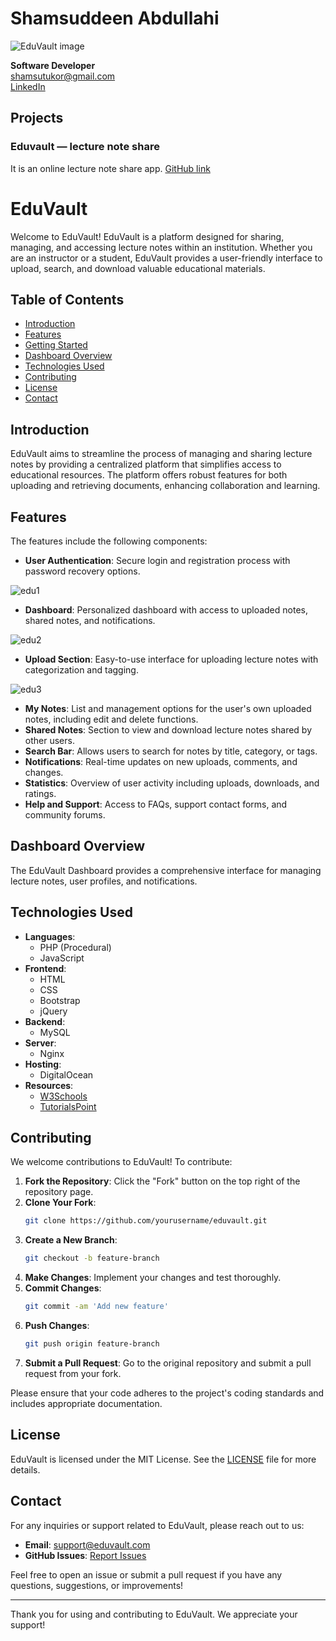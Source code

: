 # Shamsuddeen Abdullahi

![EduVault image](https://github.com/user-attachments/assets/a9de5f7c-b59b-4a1e-9dff-d939d70a83f1)

**Software Developer**  
[shamsutukor@gmail.com](mailto:shamsutukor@gmail.com)  
[LinkedIn](https://www.linkedin.com/in/shamsuddeen-abdullahi-404377373/)

## Projects

### Eduvault — lecture note share
It is an online lecture note share app. [GitHub link](#)

# EduVault

Welcome to EduVault! EduVault is a platform designed for sharing, managing, and accessing lecture notes within an institution. Whether you are an instructor or a student, EduVault provides a user-friendly interface to upload, search, and download valuable educational materials.

## Table of Contents

- [Introduction](#introduction)
- [Features](#features)
- [Getting Started](#getting-started)
- [Dashboard Overview](#dashboard-overview)
- [Technologies Used](#technologies-used)
- [Contributing](#contributing)
- [License](#license)
- [Contact](#contact)

## Introduction

EduVault aims to streamline the process of managing and sharing lecture notes by providing a centralized platform that simplifies access to educational resources. The platform offers robust features for both uploading and retrieving documents, enhancing collaboration and learning.
   
## Features

The features include the following components:

- **User Authentication**: Secure login and registration process with password recovery options.

![edu1](https://github.com/user-attachments/assets/8c0a9b7e-8026-4413-beb0-fddbfab17b88)

 
- **Dashboard**: Personalized dashboard with access to uploaded notes, shared notes, and notifications.

![edu2](https://github.com/user-attachments/assets/d0d3af8c-8c28-4fff-b49a-658b44c6228b)


- **Upload Section**: Easy-to-use interface for uploading lecture notes with categorization and tagging.

![edu3](https://github.com/user-attachments/assets/cecda66d-ebbe-4aa1-bdf4-713b4b6eb284)

- **My Notes**: List and management options for the user's own uploaded notes, including edit and delete functions.
- **Shared Notes**: Section to view and download lecture notes shared by other users.
- **Search Bar**: Allows users to search for notes by title, category, or tags.
- **Notifications**: Real-time updates on new uploads, comments, and changes.
- **Statistics**: Overview of user activity including uploads, downloads, and ratings.
- **Help and Support**: Access to FAQs, support contact forms, and community forums.

## Dashboard Overview
The EduVault Dashboard provides a comprehensive interface for managing lecture notes, user profiles, and notifications.

## Technologies Used

- **Languages**: 
  - PHP (Procedural)
  - JavaScript
- **Frontend**: 
  - HTML
  - CSS
  - Bootstrap
  - jQuery
- **Backend**: 
  - MySQL
- **Server**: 
  - Nginx
- **Hosting**: 
  - DigitalOcean
- **Resources**: 
  - [W3Schools](https://www.w3schools.com)
  - [TutorialsPoint](https://www.tutorialspoint.com)

## Contributing

We welcome contributions to EduVault! To contribute:

1. **Fork the Repository**: Click the "Fork" button on the top right of the repository page.
2. **Clone Your Fork**: 
    ```bash
    git clone https://github.com/yourusername/eduvault.git
    ```
3. **Create a New Branch**: 
    ```bash
    git checkout -b feature-branch
    ```
4. **Make Changes**: Implement your changes and test thoroughly.
5. **Commit Changes**: 
    ```bash
    git commit -am 'Add new feature'
    ```
6. **Push Changes**: 
    ```bash
    git push origin feature-branch
    ```
7. **Submit a Pull Request**: Go to the original repository and submit a pull request from your fork.

Please ensure that your code adheres to the project's coding standards and includes appropriate documentation.

## License

EduVault is licensed under the MIT License. See the [LICENSE](LICENSE) file for more details.

## Contact

For any inquiries or support related to EduVault, please reach out to us:

- **Email**: support@eduvault.com
- **GitHub Issues**: [Report Issues](https://github.com/ustaz07/eduvault/issues)

Feel free to open an issue or submit a pull request if you have any questions, suggestions, or improvements!

---

Thank you for using and contributing to EduVault. We appreciate your support!
